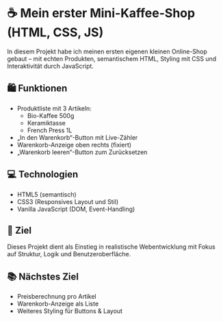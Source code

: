 # ☕ Mein erster Mini-Kaffee-Shop (HTML, CSS, JS)

In diesem Projekt habe ich meinen ersten eigenen kleinen Online-Shop gebaut – mit echten Produkten, semantischem HTML, Styling mit CSS und Interaktivität durch JavaScript.

## 🛍️ Funktionen

- Produktliste mit 3 Artikeln:
  - Bio-Kaffee 500g
  - Keramiktasse
  - French Press 1L
- „In den Warenkorb“-Button mit Live-Zähler
- Warenkorb-Anzeige oben rechts (fixiert)
- „Warenkorb leeren“-Button zum Zurücksetzen

## 💻 Technologien

- HTML5 (semantisch)
- CSS3 (Responsives Layout und Stil)
- Vanilla JavaScript (DOM, Event-Handling)

## 🚀 Ziel

Dieses Projekt dient als Einstieg in realistische Webentwicklung mit Fokus auf Struktur, Logik und Benutzeroberfläche.

## 📚 Nächstes Ziel

- Preisberechnung pro Artikel
- Warenkorb-Anzeige als Liste
- Weiteres Styling für Buttons & Layout
